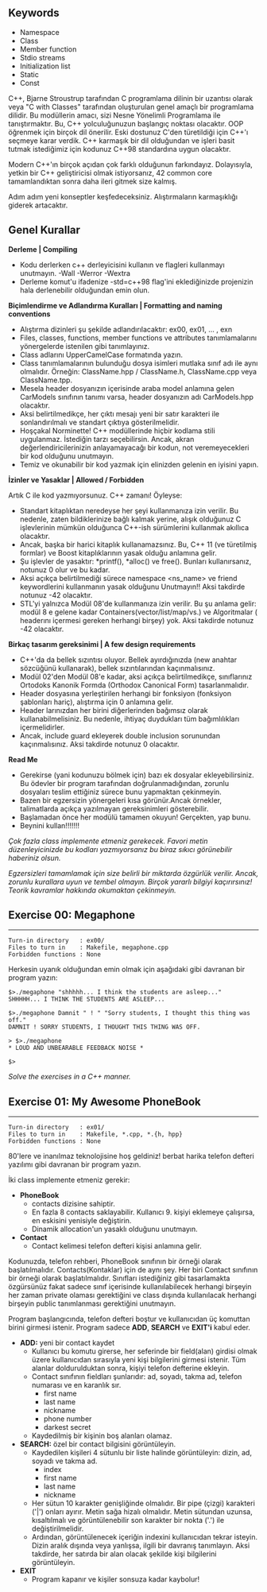 ## Keywords

- Namespace
- Class
- Member function
- Stdio streams
- Initialization list
- Static
- Const

C++, Bjarne Stroustrup tarafından C programlama dilinin bir uzantısı olarak veya "C with Classes" tarafından oluşturulan
genel amaçlı bir programlama dilidir. Bu modüllerin amacı, sizi Nesne Yönelimli Programlama ile tanıştırmaktır. Bu, C++
yolculuğunuzun başlangıç noktası olacaktır. OOP öğrenmek için birçok dil önerilir. Eski dostunuz C'den türetildiği için
C++'ı seçmeye karar verdik. C++ karmaşık bir dil olduğundan ve işleri basit tutmak istediğimiz için kodunuz C++98
standardına uygun olacaktır.

Modern C++'ın birçok açıdan çok farklı olduğunun farkındayız. Dolayısıyla, yetkin bir C++
geliştiricisi olmak istiyorsanız, 42 common core tamamlandıktan sonra daha ileri gitmek size kalmış.

Adım adım yeni konseptler keşfedeceksiniz. Alıştırmaların karmaşıklığı giderek artacaktır.

## Genel Kurallar

**Derleme | Compiling**

- Kodu derlerken c++ derleyicisini kullanın ve flagleri kullanmayı unutmayın. -Wall -Werror -Wextra
- Derleme komut'u ifadenize -std=c++98 flag'ini eklediğinizde projenizin hala derlenebilir olduğundan emin olun.

**Biçimlendirme ve Adlandırma Kuralları | Formatting and naming conventions**

- Alıştırma dizinleri şu şekilde adlandırılacaktır: ex00, ex01, ... , exn
- Files, classes, functions, member functions ve attributes tanımlamalarını yönergelerde istenilen gibi tanımlayınız.
- Class adlarını UpperCamelCase formatında yazın.
- Class tanımlamalarının bulunduğu dosya isimleri mutlaka sınıf adı ile aynı olmalıdır. Örneğin: ClassName.hpp / ClassName.h, ClassName.cpp veya ClassName.tpp.
- Mesela header dosyanızın içerisinde araba model anlamına gelen CarModels sınıfının tanımı varsa, header dosyanızın adı CarModels.hpp olacaktır.
- Aksi belirtilmedikçe, her çıktı mesajı yeni bir satır karakteri ile sonlandırılmalı ve standart çıktıya gösterilmelidir.
- Hoşçakal Norminette! C++ modüllerinde hiçbir kodlama stili uygulanmaz. İstediğin tarzı seçebilirsin. Ancak, akran değerlendiricilerinizin anlayamayacağı bir kodun, not veremeyecekleri bir kod olduğunu unutmayın.
- Temiz ve okunabilir bir kod yazmak için elinizden gelenin en iyisini yapın.

**İzinler ve Yasaklar | Allowed / Forbidden**

Artık C ile kod yazmıyorsunuz. C++ zamanı! Öyleyse:

- Standart kitaplıktan neredeyse her şeyi kullanmanıza izin verilir. Bu nedenle, zaten bildiklerinize bağlı kalmak yerine, alışık olduğunuz C işlevlerinin mümkün olduğunca C++-ish sürümlerini kullanmak akıllıca olacaktır.
- Ancak, başka bir harici kitaplık kullanamazsınız. Bu, C++ 11 (ve türetilmiş formlar) ve Boost kitaplıklarının yasak olduğu anlamına gelir.
- Şu işlevler de yasaktır: *printf(), *alloc() ve free(). Bunları kullanırsanız, notunuz 0 olur ve bu kadar.
- Aksi açıkça belirtilmediği sürece namespace <ns_name> ve friend keywordlerini kullanmanın yasak olduğunu Unutmayın!! Aksi takdirde notunuz -42 olacaktır.
- STL'yi yalnızca Modül 08'de kullanmanıza izin verilir. Bu şu anlama gelir: modül 8 e gelene kadar Containers(vector/list/map/vs.) ve Algoritmalar (<algorithm> headerını içermesi gereken herhangi birşey) yok. Aksi takdirde notunuz -42 olacaktır.

**Birkaç tasarım gereksinimi | A few design requirements**

- C++'da da bellek sızıntısı oluyor. Bellek ayırdığınızda (new anahtar sözcüğünü kullanarak), bellek sızıntılarından kaçınmalısınız.
- Modül 02'den Modül 08'e kadar, aksi açıkça belirtilmedikçe, sınıflarınız Ortodoks Kanonik Formda (Orthodox Canonical Form) tasarlanmalıdır.
- Header dosyasına yerleştirilen herhangi bir fonksiyon (fonksiyon şablonları hariç), alıştırma için 0 anlamına gelir.
- Header larınızdan her birini diğerlerinden bağımsız olarak kullanabilmelisiniz. Bu nedenle, ihtiyaç duydukları tüm bağımlılıkları içermelidirler.
- Ancak, include guard ekleyerek double inclusion sorunundan kaçınmalısınız. Aksi takdirde notunuz 0 olacaktır.

**Read Me**

- Gerekirse (yani kodunuzu bölmek için) bazı ek dosyalar ekleyebilirsiniz. Bu ödevler bir program tarafından doğrulanmadığından, zorunlu dosyaları teslim ettiğiniz sürece bunu yapmaktan çekinmeyin.
- Bazen bir egzersizin yönergeleri kısa görünür.Ancak örnekler, talimatlarda açıkça yazılmayan gereksinimleri gösterebilir.
- Başlamadan önce her modülü tamamen okuyun! Gerçekten, yap bunu.
- Beynini kullan!!!!!!!

*Çok fazla class implemente etmeniz gerekecek. Favori metin düzenleyicinizde bu kodları yazmıyorsanız bu biraz sıkıcı görünebilir haberiniz olsun.*

*Egzersizleri tamamlamak için size belirli bir miktarda özgürlük verilir. Ancak, zorunlu kurallara uyun ve tembel olmayın. Birçok yararlı bilgiyi kaçırırsınız! Teorik kavramlar hakkında okumaktan çekinmeyin.*

## Exercise 00: Megaphone

***
```
Turn-in directory   : ex00/
Files to turn in    : Makefile, megaphone.cpp
Forbidden functions : None
```

Herkesin uyanık olduğundan emin olmak için aşağıdaki gibi davranan bir program yazın:

```
$>./megaphone "shhhhh... I think the students are asleep..."
SHHHHH... I THINK THE STUDENTS ARE ASLEEP...
```

```
$>./megaphone Damnit " ! " "Sorry students, I thought this thing was off."
DAMNIT ! SORRY STUDENTS, I THOUGHT THIS THING WAS OFF.
```

```
> $>./megaphone
* LOUD AND UNBEARABLE FEEDBACK NOISE *
```
```
$>
```

*Solve the exercises in a C++ manner.*

## Exercise 01: My Awesome PhoneBook

***
```
Turn-in directory   : ex01/
Files to turn in    : Makefile, *.cpp, *.{h, hpp}
Forbidden functions : None
```

80'lere ve inanılmaz teknolojisine hoş geldiniz! berbat harika telefon defteri yazılımı gibi davranan bir program yazın.

İki class implemente etmeniz gerekir:
- **PhoneBook**
  - contacts dizisine sahiptir.
  - En fazla 8 contacts saklayabilir. Kullanıcı 9. kişiyi eklemeye çalışırsa, en eskisini yenisiyle değiştirin.
  - Dinamik allocation'un yasaklı olduğunu unutmayın.
- **Contact**
  - Contact kelimesi telefon defteri kişisi anlamına gelir.

Kodunuzda, telefon rehberi, PhoneBook sınıfının bir örneği olarak başlatılmalıdır. Contacts(Kontaklar) için de aynı şey. Her biri Contact sınıfının bir örneği olarak başlatılmalıdır. Sınıfları istediğiniz gibi tasarlamakta özgürsünüz fakat sadece sınıf içerisinde kullanılabilecek herhangi birşeyin her zaman private olaması gerektiğini ve class dışında kullanılacak herhangi birşeyin public tanımlanması gerektiğini unutmayın.


Program başlangıcında, telefon defteri boştur ve kullanıcıdan üç komuttan birini girmesi istenir. Program sadece **ADD**, **SEARCH** ve **EXIT'i** kabul eder.

- **ADD:** yeni bir contact kaydet
  - Kullanıcı bu komutu girerse, her seferinde bir field(alan) girdisi olmak üzere kullanıcıdan sırasıyla yeni kişi bilgilerini girmesi istenir. Tüm alanlar doldurulduktan sonra, kişiyi telefon defterine ekleyin.
  - Contact sınıfının fieldları şunlarıdır: ad, soyadı, takma ad, telefon numarası ve en karanlık sır.
    - first name
    - last name
    - nickname
    - phone number
    - darkest secret
  - Kaydedilmiş bir kişinin boş alanları olamaz.
- **SEARCH:** özel bir contact bilgisini görüntüleyin.
  - Kaydedilen kişileri 4 sütunlu bir liste halinde görüntüleyin: dizin, ad, soyadı ve takma ad.
    - index
    - first name
    - last name
    - nickname
  - Her sütun 10 karakter genişliğinde olmalıdır. Bir pipe (çizgi) karakteri ('|') onları ayırır. Metin sağa hizalı olmalıdır. Metin sütundan uzunsa, kısaltılmalı ve görüntülenebilir son karakter bir nokta ('.') ile değiştirilmelidir.
  - Ardından, görüntülenecek içeriğin indexini kullanıcıdan tekrar isteyin. Dizin aralık dışında veya yanlışsa, ilgili bir davranış tanımlayın. Aksi takdirde, her satırda bir alan olacak şekilde kişi bilgilerini görüntüleyin.
- **EXIT**
  - Program kapanır ve kişiler sonsuza kadar kaybolur!
